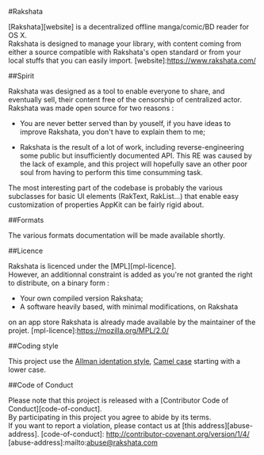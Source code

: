 #Rakshata

[Rakshata][website] is a decentralized offline manga/comic/BD reader for OS X.  
Rakshata is designed to manage your library, with content coming from either a source compatible with Rakshata's open standard or from your local stuffs that you can easily import.
[website]:https://www.rakshata.com/

##Spirit

Rakshata was designed as a tool to enable everyone to share, and eventually sell, their content free of the censorship of centralized actor.  
Rakshata was made open source for two reasons :

- You are never better served than by youself, if you have ideas to improve Rakshata, you don't have to explain them to me;

- Rakshata is the result of a lot of work, including reverse-engineering some public but insufficiently documented API. This RE was caused by the lack of example, and this project will hopefully save an other poor soul from having to perform this time consumming task.

The most interesting part of the codebase is probably the various subclasses for basic UI elements (RakText, RakList...) that enable easy customization of properties AppKit can be fairly rigid about.

##Formats

The various formats documentation will be made available shortly.

##Licence

Rakshata is licenced under the [MPL][mpl-licence].  
However, an additionnal constraint is added as you're not granted the right to distribute, on a binary form :
- Your own compiled version Rakshata;
- A software heavily based, with minimal modifications, on Rakshata

on an app store Rakshata is already made available by the maintainer of the projet.
[mpl-licence]:https://mozilla.org/MPL/2.0/

##Coding style

This project use the [Allman identation style][allman-ident], [Camel case][camel-case] starting with a lower case.

[allman-ident]: https://en.wikipedia.org/wiki/Indent_style#Allman_style
[camel-case]: https://en.wikipedia.org/wiki/CamelCase

##Code of Conduct

Please note that this project is released with a [Contributor Code of Conduct][code-of-conduct].  
By participating in this project you agree to abide by its terms.  
If you want to report a violation, please contact us at [this address][abuse-address].
[code-of-conduct]: http://contributor-covenant.org/version/1/4/
[abuse-address]:mailto:abuse@rakshata.com
